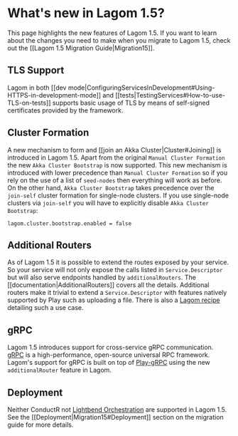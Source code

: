 # What's new in Lagom 1.5?

This page highlights the new features of Lagom 1.5. If you want to learn about the changes you need to make when you migrate to Lagom 1.5, check out the [[Lagom 1.5 Migration Guide|Migration15]].



## TLS Support

Lagom in both [[dev mode|ConfiguringServicesInDevelopment#Using-HTTPS-in-development-mode]] and [[tests|TestingServices#How-to-use-TLS-on-tests]] supports basic usage of TLS by means of self-signed certificates provided by the framework.

## Cluster Formation

A new mechanism to form and [[join an Akka Cluster|Cluster#Joining]] is introduced in Lagom 1.5. Apart from the original `Manual Cluster Formation` the new `Akka Cluster Bootstrap` is now supported. This new mechanism is introduced with lower precedence than `Manual Cluster Formation` so if you rely on the use of a list of `seed-nodes` then everything will work as before. On the other hand, `Akka Cluster Bootstrap` takes precedence over the `join-self` cluster formation for single-node clusters. If you use single-node clusters via `join-self` you will have to explicitly disable `Akka Cluster Bootstrap`:

```
lagom.cluster.bootstrap.enabled = false
```

##  Additional Routers

As of Lagom 1.5 it is possible to extend the routes exposed by your service. So your service will not only expose the calls listed in `Service.Descriptor` but will also serve endpoints handled by `additionalRouters`. The [[documentation|AdditionalRouters]] covers all the details. Additional routers make it trivial to extend a `Service.Descriptor` with features natively supported by Play such as uploading a file. There is also a [Lagom recipe](https://github.com/lagom/lagom-recipes/tree/master/file-upload) detailing such a use case.

## gRPC

Lagom 1.5 introduces support for cross-service gRPC communication. [gRPC](https://grpc.io/) is a high-performance, open-source universal RPC framework. Lagom's support for gRPC is built on top of [Play-gRPC](https://developer.lightbend.com/docs/play-grpc/current/) using the new `additionalRouter` feature in Lagom.

## Deployment

Neither ConductR not [Lightbend Orchestration](https://developer.lightbend.com/docs/lightbend-orchestration/current/) are supported in Lagom 1.5. See the [[Deployment|Migration15#Deployment]] section on the migration guide for more details.
